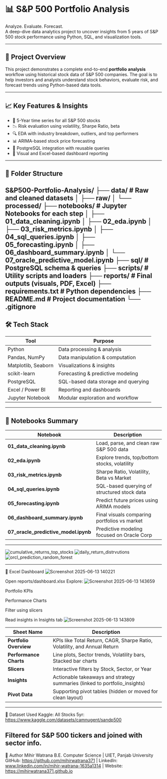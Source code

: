 # 📊 S&P 500 Portfolio Analysis

Analyze. Evaluate. Forecast.  
A deep-dive data analytics project to uncover insights from 5 years of S&P 500 stock performance using Python, SQL, and visualization tools.

---

## 🚀 Project Overview

This project demonstrates a complete end-to-end **portfolio analysis** workflow using historical stock data of S&P 500 companies. The goal is to help investors and analysts understand stock behaviors, evaluate risk, and forecast trends using Python-based data tools.

---

## 📈 Key Features & Insights

- 🔄 5-Year time series for all S&P 500 stocks
- 📉 Risk evaluation using volatility, Sharpe Ratio, beta
- 🔍 EDA with industry breakdown, outliers, and top performers
- 📊 ARIMA-based stock price forecasting
- 📑 PostgreSQL integration with reusable queries
- 📎 Visual and Excel-based dashboard reporting

---
## 📂 Folder Structure
S&P500-Portfolio-Analysis/
├── data/ # Raw and cleaned datasets
│ ├── raw/
│ └── processed/
├── notebooks/ # Jupyter Notebooks for each step
│ ├── 01_data_cleaning.ipynb
│ ├── 02_eda.ipynb
│ ├── 03_risk_metrics.ipynb
│ ├── 04_sql_queries.ipynb
│ ├── 05_forecasting.ipynb
│ ├── 06_dashboard_summary.ipynb
│ └── 07_oracle_predictive_model.ipynb
├── sql/ # PostgreSQL schema & queries
├── scripts/ # Utility scripts and loaders
├── reports/ # Final outputs (visuals, PDF, Excel)
├── requirements.txt # Python dependencies
├── README.md # Project documentation
└── .gitignore
 ---
 ## 🛠️ Tech Stack

| Tool            | Purpose                              |
|----------------|---------------------------------------|
| Python          | Data processing & analysis            |
| Pandas, NumPy   | Data manipulation & computation       |
| Matplotlib, Seaborn | Visualizations & insights          |
| scikit-learn    | Forecasting & predictive modeling     |
| PostgreSQL      | SQL-based data storage and querying   |
| Excel / Power BI| Reporting and dashboards              |
| Jupyter Notebook| Modular exploration and workflow      |

---

## 📌 Notebooks Summary

| Notebook | Description |
|---------|-------------|
| **01_data_cleaning.ipynb** | Load, parse, and clean raw S&P 500 data |
| **02_eda.ipynb**           | Explore trends, top/bottom stocks, volatility |
| **03_risk_metrics.ipynb**  | Sharpe Ratio, Volatility, Beta vs Market |
| **04_sql_queries.ipynb**   | SQL-based querying of structured stock data |
| **05_forecasting.ipynb**   | Predict future prices using ARIMA models |
| **06_dashboard_summary.ipynb** | Final visuals comparing portfolios vs market |
| **07_oracle_predictive_model.ipynb** | Predictive modeling focused on Oracle Corp |
---
![cumulative_returns_top_stocks](https://github.com/user-attachments/assets/fddd3bd2-5610-4d3c-a937-8850560e3538)
![daily_return_distrvutions](https://github.com/user-attachments/assets/45b03dbf-3ac9-422f-80e7-0b6129a3f293)
![orcl_prediction_random_forest](https://github.com/user-attachments/assets/f7eab7a1-fbeb-4708-828b-1ee039115899)

---
🔹 Excel Dashboard
![Screenshot 2025-06-13 140221](https://github.com/user-attachments/assets/957d8dde-dbae-4c14-abb7-a5218c588529)

Open reports/dashboard.xlsx
Explore:
![Screenshot 2025-06-13 143659](https://github.com/user-attachments/assets/e9d274b7-b4f5-4f12-8d5d-788b634d1b69)

Portfolio KPIs

Performance Charts

Filter using slicers

Read insights in Insights tab
![Screenshot 2025-06-13 143809](https://github.com/user-attachments/assets/3e23b24c-b083-411c-9fb2-c952948d106d)

| Sheet Name              | Description                                                                 |
|-------------------------|-----------------------------------------------------------------------------|
| **Portfolio Overview**  | KPIs like Total Return, CAGR, Sharpe Ratio, Volatility, and Annual Return   |
| **Performance Charts**  | Line plots, Sector trends, Volatility bars, Stacked bar charts              |
| **Slicers**             | Interactive filters by Stock, Sector, or Year                               |
| **Insights**            | Actionable takeaways and strategy summaries (linked to portfolio_insights)  |
| **Pivot Data**          | Supporting pivot tables (hidden or moved for clean layout)                  |

--- 

📂 Dataset Used
Kaggle: All Stocks 5yr: https://www.kaggle.com/datasets/camnugent/sandp500

Filtered for S&P 500 tickers and joined with sector info.
---

📌 Author
Mihir Watrana
B.E. Computer Science | UIET, Panjab University
GitHub: https://github.com/mihirwatrana371 | LinkedIn: www.linkedin.com/in/mihir-watrana-1635a1314 | Website: https://mihirwatrana371.github.io
